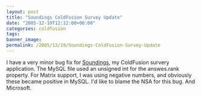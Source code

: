 ```yaml
---
layout: post
title: "Soundings ColdFusion Survey Update"
date: "2005-12-19T12:12:00+06:00"
categories: coldfusion 
tags: 
banner_image: 
permalink: /2005/12/19/Soundings-ColdFusion-Survey-Update
---
```


I have a very minor bug fix for <a href="http://ray.camdenfamily.com/projects/soundings">Soundings</a>, my ColdFusion survery application. The MySQL file used an unsigned int for the answes.rank property. For Matrix support, I was using negative numbers, and obviously these became positive in MySQL. I'd like to blame the NSA for this bug. And Microsoft.